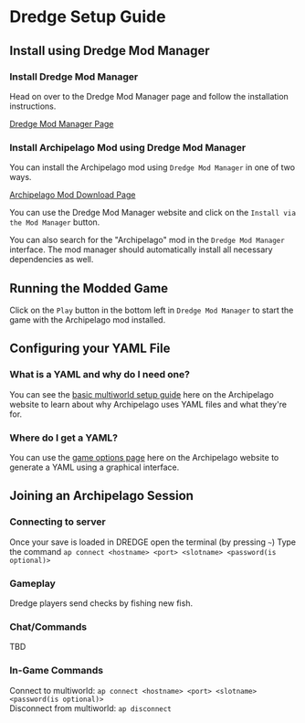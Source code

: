 # Dredge Setup Guide

## Install using Dredge Mod Manager

### Install Dredge Mod Manager

Head on over to the Dredge Mod Manager page and follow the installation instructions.

[Dredge Mod Manager Page](https://dredgemods.com/manager/)

### Install Archipelago Mod using Dredge Mod Manager

You can install the Archipelago mod using `Dredge Mod Manager` in one of two ways.

[Archipelago Mod Download Page](https://dredgemods.com/mods/)

You can use the Dredge Mod Manager website and click on the `Install via the Mod Manager` button.

You can also search for the "Archipelago" mod in the `Dredge Mod Manager` interface. The mod manager should automatically install
all necessary dependencies as well.

## Running the Modded Game

Click on the `Play` button in the bottom left in `Dredge Mod Manager` to start the game with the Archipelago mod installed.

## Configuring your YAML File
### What is a YAML and why do I need one?
You can see the [basic multiworld setup guide](/tutorial/Archipelago/setup/en) here on the Archipelago website to learn 
about why Archipelago uses YAML files and what they're for.

### Where do I get a YAML?
You can use the [game options page](/games/Dredge/player-options) here on the Archipelago 
website to generate a YAML using a graphical interface.


## Joining an Archipelago Session
### Connecting to server
Once your save is loaded in DREDGE open the terminal (by pressing `~`)
Type the command `ap connect <hostname> <port> <slotname> <password(is optional)>`

### Gameplay

Dredge players send checks by fishing new fish.

### Chat/Commands
TBD

### In-Game Commands
Connect to multiworld: `ap connect <hostname> <port> <slotname> <password(is optional)>`\
Disconnect from multiworld: `ap disconnect`